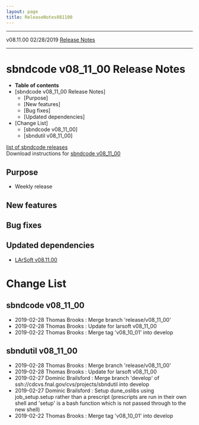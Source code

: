 ```yaml
---
layout: page
title: ReleaseNotes081100
---
```


  ----------- ------------ -- -- ------------------------------------------------------
  v08.11.00   02/28/2019         [Release Notes](ReleaseNotes081100.html)
  ----------- ------------ -- -- ------------------------------------------------------



sbndcode v08\_11\_00 Release Notes
======================================================================================

-   **Table of contents**
-   [sbndcode v08\_11\_00 Release
    Notes]
    -   [Purpose]
    -   [New features]
    -   [Bug fixes]
    -   [Updated dependencies]
-   [Change List]
    -   [sbndcode v08\_11\_00]
    -   [sbndutil v08\_11\_00]

[list of sbndcode
releases](List_of_SBND_code_releases.html)\
Download instructions for [sbndcode
v08\_11\_00](http://scisoft.fnal.gov/scisoft/bundles/sbnd/v08_11_00/sbndcode-v08_11_00.html)



Purpose
----------------------------------

-   Weekly release



New features
--------------------------------------------



Bug fixes
--------------------------------------



Updated dependencies
------------------------------------------------------------

-   [LArSoft
    v08.11.00](https://cdcvs.fnal.gov/redmine/projects/larsoft/wiki/ReleaseNotes081100)



Change List
==========================================



sbndcode v08\_11\_00
----------------------------------------------------------

-   2019-02-28 Thomas Brooks : Merge branch \'release/v08\_11\_00\'
-   2019-02-28 Thomas Brooks : Update for larsoft v08\_11\_00
-   2019-02-22 Thomas Brooks : Merge tag \'v08\_10\_01\' into develop



sbndutil v08\_11\_00
----------------------------------------------------------

-   2019-02-28 Thomas Brooks : Merge branch \'release/v08\_11\_00\'
-   2019-02-28 Thomas Brooks : Update for larsoft v08\_11\_00
-   2019-02-27 Dominic Brailsford : Merge branch \'develop\' of
    ssh://cdcvs.fnal.gov/cvs/projects/sbndutil into develop
-   2019-02-27 Dominic Brailsford : Setup dune\_oslibs using
    job\_setup.setup rather than a prescript (prescripts are run in
    their own shell and \'setup\' is a bash function which is not passed
    through to the new shell)
-   2019-02-22 Thomas Brooks : Merge tag \'v08\_10\_01\' into develop
